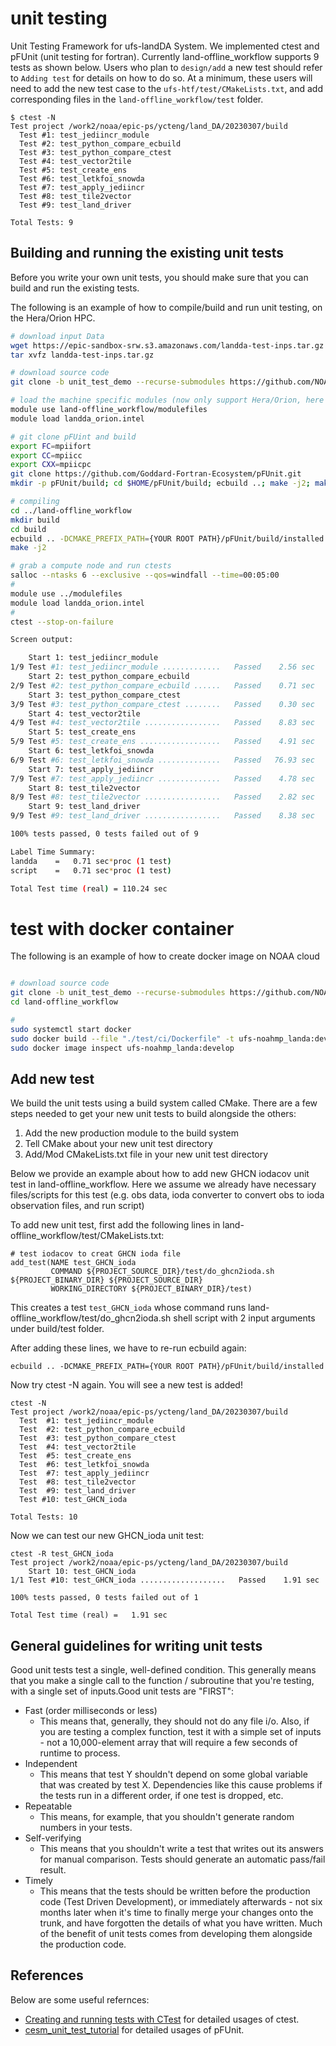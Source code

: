 # unit testing
Unit Testing Framework for ufs-landDA System. We implemented ctest and pFUnit (unit testing for fortran). Currently land-offline_workflow supports 9 tests as shown below. Users who plan to `design/add` a new test should refer to `Adding test` for details on how to do so. At a minimum, these users will need to add the new test case to the `ufs-htf/test/CMakeLists.txt`, and add corresponding files in the `land-offline_workflow/test` folder.

```
$ ctest -N
Test project /work2/noaa/epic-ps/ycteng/land_DA/20230307/build
  Test #1: test_jediincr_module
  Test #2: test_python_compare_ecbuild
  Test #3: test_python_compare_ctest
  Test #4: test_vector2tile
  Test #5: test_create_ens
  Test #6: test_letkfoi_snowda
  Test #7: test_apply_jediincr
  Test #8: test_tile2vector
  Test #9: test_land_driver

Total Tests: 9
```

## Building and running the existing unit tests
Before you write your own unit tests, you should make sure that you can build and run the existing tests.

The following is an example of how to compile/build and run unit testing, on the Hera/Orion HPC.

```bash
# download input Data
wget https://epic-sandbox-srw.s3.amazonaws.com/landda-test-inps.tar.gz
tar xvfz landda-test-inps.tar.gz

# download source code
git clone -b unit_test_demo --recurse-submodules https://github.com/NOAA-EPIC/land-offline_workflow.git

# load the machine specific modules (now only support Hera/Orion, here we use Orion as example)
module use land-offline_workflow/modulefiles
module load landda_orion.intel

# git clone pFUint and build
export FC=mpiifort
export CC=mpiicc
export CXX=mpiicpc
git clone https://github.com/Goddard-Fortran-Ecosystem/pFUnit.git
mkdir -p pFUnit/build; cd $HOME/pFUnit/build; ecbuild ..; make -j2; make install

# compiling
cd ../land-offline_workflow
mkdir build
cd build
ecbuild .. -DCMAKE_PREFIX_PATH={YOUR ROOT PATH}/pFUnit/build/installed
make -j2

# grab a compute node and run ctests
salloc --ntasks 6 --exclusive --qos=windfall --time=00:05:00
#
module use ../modulefiles
module load landda_orion.intel
#
ctest --stop-on-failure

Screen output:

    Start 1: test_jediincr_module
1/9 Test #1: test_jediincr_module .............   Passed    2.56 sec
    Start 2: test_python_compare_ecbuild
2/9 Test #2: test_python_compare_ecbuild ......   Passed    0.71 sec
    Start 3: test_python_compare_ctest
3/9 Test #3: test_python_compare_ctest ........   Passed    0.30 sec
    Start 4: test_vector2tile
4/9 Test #4: test_vector2tile .................   Passed    8.83 sec
    Start 5: test_create_ens
5/9 Test #5: test_create_ens ..................   Passed    4.91 sec
    Start 6: test_letkfoi_snowda
6/9 Test #6: test_letkfoi_snowda ..............   Passed   76.93 sec
    Start 7: test_apply_jediincr
7/9 Test #7: test_apply_jediincr ..............   Passed    4.78 sec
    Start 8: test_tile2vector
8/9 Test #8: test_tile2vector .................   Passed    2.82 sec
    Start 9: test_land_driver
9/9 Test #9: test_land_driver .................   Passed    8.38 sec

100% tests passed, 0 tests failed out of 9

Label Time Summary:
landda    =   0.71 sec*proc (1 test)
script    =   0.71 sec*proc (1 test)

Total Test time (real) = 110.24 sec
```
# test with docker container
The following is an example of how to create docker image on NOAA cloud
```bash

# download source code
git clone -b unit_test_demo --recurse-submodules https://github.com/NOAA-EPIC/land-offline_workflow.git
cd land-offline_workflow

#
sudo systemctl start docker
sudo docker build --file "./test/ci/Dockerfile" -t ufs-noahmp_landa:develop .
sudo docker image inspect ufs-noahmp_landa:develop
```
## Add new test
We build the unit tests using a build system called CMake. There are a few steps needed to get your new unit tests to build alongside the others:

1. Add the new production module to the build system
2. Tell CMake about your new unit test directory
3. Add/Mod CMakeLists.txt file in your new unit test directory

Below we provide an example about how to add new GHCN iodacov unit test in land-offline_workflow. Here we assume we already have necessary files/scripts for this test (e.g. obs data, ioda converter to convert obs to ioda observation files, and run script)

To add new unit test, first add the following lines in land-offline_workflow/test/CMakeLists.txt:
```
# test iodacov to creat GHCN ioda file
add_test(NAME test_GHCN_ioda
         COMMAND ${PROJECT_SOURCE_DIR}/test/do_ghcn2ioda.sh ${PROJECT_BINARY_DIR} ${PROJECT_SOURCE_DIR}
         WORKING_DIRECTORY ${PROJECT_BINARY_DIR}/test)
```
This creates a test `test_GHCN_ioda` whose command runs land-offline_workflow/test/do_ghcn2ioda.sh shell script with 2 input arguments under build/test folder.

After adding these lines, we have to re-run ecbuild again:
```
ecbuild .. -DCMAKE_PREFIX_PATH={YOUR ROOT PATH}/pFUnit/build/installed
```
Now try ctest -N again. You will see a new test is added!
```
ctest -N
Test project /work2/noaa/epic-ps/ycteng/land_DA/20230307/build
  Test  #1: test_jediincr_module
  Test  #2: test_python_compare_ecbuild
  Test  #3: test_python_compare_ctest
  Test  #4: test_vector2tile
  Test  #5: test_create_ens
  Test  #6: test_letkfoi_snowda
  Test  #7: test_apply_jediincr
  Test  #8: test_tile2vector
  Test  #9: test_land_driver
  Test #10: test_GHCN_ioda

Total Tests: 10
```
Now we can test our new GHCN_ioda unit test:
```
ctest -R test_GHCN_ioda
Test project /work2/noaa/epic-ps/ycteng/land_DA/20230307/build
    Start 10: test_GHCN_ioda
1/1 Test #10: test_GHCN_ioda ...................   Passed    1.91 sec

100% tests passed, 0 tests failed out of 1

Total Test time (real) =   1.91 sec
```

## General guidelines for writing unit tests
Good unit tests test a single, well-defined condition. This generally means that you make a single call to the function / subroutine that you're testing, with a single set of inputs.Good unit tests are "FIRST":
* Fast (order milliseconds or less)
  * This means that, generally, they should not do any file i/o. Also, if you are testing a complex function, test it with a simple set of inputs - not a 10,000-element array that will require a few seconds of runtime to process.
* Independent
  * This means that test Y shouldn't depend on some global variable that was created by test X. Dependencies like this cause problems if the tests run in a different order, if one test is dropped, etc.
* Repeatable
  * This means, for example, that you shouldn't generate random numbers in your tests.
* Self-verifying
  * This means that you shouldn't write a test that writes out its answers for manual comparison. Tests should generate an automatic pass/fail result.
* Timely
  * This means that the tests should be written before the production code (Test Driven Development), or immediately afterwards - not six months later when it's time to finally merge your changes onto the trunk, and have forgotten the details of what you have written. Much of the benefit of unit tests comes from developing them alongside the production code.

## References
Below are some useful refernces:

* [Creating and running tests with CTest](https://coderefinery.github.io/cmake-workshop/testing/) for detailed usages of ctest.
* [cesm_unit_test_tutorial](https://github.com/NCAR/cesm_unit_test_tutorial#add-the-new-production-module-to-the-build-system) for detailed usages of pFUnit.
